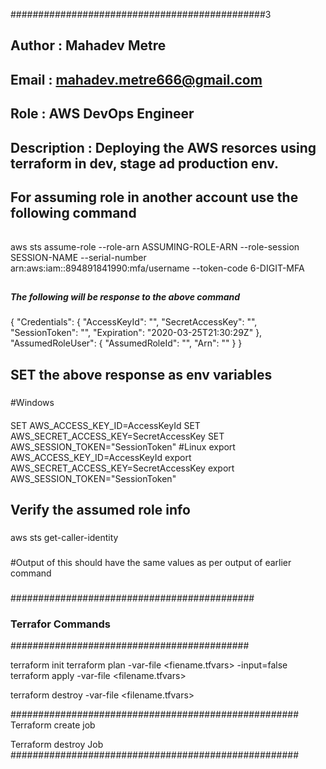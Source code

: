 ##############################################3
## Author : Mahadev Metre
## Email  : mahadev.metre666@gmail.com
## Role   : AWS DevOps Engineer
## Description : Deploying the AWS resorces using terraform in dev, stage ad production env.
#####

## For assuming role in another account use the following command
######

aws sts assume-role --role-arn ASSUMING-ROLE-ARN --role-session SESSION-NAME --serial-number arn:aws:iam::894891841990:mfa/username --token-code 6-DIGIT-MFA

##
##### The following will be response to the above command
#####
{
    "Credentials": {
        "AccessKeyId": "",
        "SecretAccessKey": "",
        "SessionToken": "",
        "Expiration": "2020-03-25T21:30:29Z"
    },
    "AssumedRoleUser": {
        "AssumedRoleId": "",
        "Arn": ""
    }
}

#####
## SET the above response as env variables 
#####
#Windows
####
SET AWS_ACCESS_KEY_ID=AccessKeyId
SET AWS_SECRET_ACCESS_KEY=SecretAccessKey
SET AWS_SESSION_TOKEN="SessionToken"
#Linux
export AWS_ACCESS_KEY_ID=AccessKeyId
export AWS_SECRET_ACCESS_KEY=SecretAccessKey
export AWS_SESSION_TOKEN="SessionToken"


###
## Verify the assumed role info
###
aws sts get-caller-identity
###
#Output of this should have the same values as per output of earlier command
###

############################################
### Terrafor Commands
###########################################

terraform init
terraform plan -var-file <fiename.tfvars> -input=false
terraform apply -var-file <filename.tfvars> 

terraform destroy -var-file <filename.tfvars>

####################################################
Terraform create job

Terraform destroy Job
####################################################